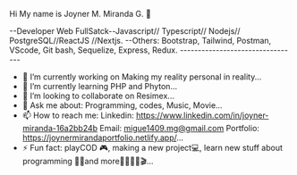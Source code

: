  Hi My name is Joyner M. Miranda G. 👋

--Developer Web FullSatck--Javascript// Typescript// Nodejs// PostgreSQL//ReactJS //Nextjs.
--Others: Bootstrap, Tailwind, Postman, VScode, Git bash, Sequelize, Express, Redux.
                   ---------------------------------
- 🔭 I’m currently working on Making my reality personal in reality...
- 🌱 I’m currently learning PHP and Phyton...
- 👯 I’m looking to collaborate on Resimex...
- 💬 Ask me about: Programming, codes, Music, Movie...
- 📫 How to reach me:
Linkedin:
https://www.linkedin.com/in/joyner-miranda-16a2bb24b
Email:
migue1409.mg@gmail.com
Portfolio:
https://joynermirandaportfolio.netlify.app/...
- ⚡ Fun fact: playCOD 🎮, making a new project💻, learn new stuff about programming 👨‍💻and more🎻🏃‍♂️🥈🎬...


